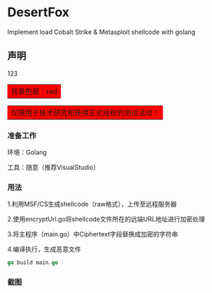 # DesertFox
Implement load Cobalt Strike &amp; Metasploit shellcode with golang

## 声明
<tr><td bgcolor=red>123</td></tr>
<table><tr><td bgcolor=red>背景色是：red</td></tr></table>
<table><tr><td bgcolor=red>仅限用于技术研究和获得正式授权的测试活动！</td></tr></table>

### 准备工作

环境：Golang 

工具：随意（推荐VisualStudio）

### 用法

1.利用MSF/CS生成shellcode（raw格式），上传至远程服务器

2.使用encryptUrl.go将shellcode文件所在的远端URL地址进行加密处理

3.将主程序（main.go）中Ciphertext字段替换成加密的字符串

4.编译执行，生成恶意文件

``` go
go build main.go
```
### 截图
